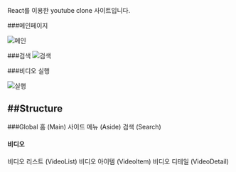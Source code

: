 React를 이용한 youtube clone 사이트입니다.

###메인페이지

![메인](https://user-images.githubusercontent.com/69961780/113404386-0b37d600-93e3-11eb-8848-1fe744dd4a6d.gif)


###검색
![검색](https://user-images.githubusercontent.com/69961780/113404555-4df9ae00-93e3-11eb-92cd-9b70ef2b23ab.gif)


###비디오 실행

![실행](https://user-images.githubusercontent.com/69961780/113404413-17239800-93e3-11eb-920c-e69580272ed7.gif)



##Structure
------------

###Global
홈 (Main)
사이드 메뉴 (Aside)
검색 (Search)

#### 비디오
비디오 리스트 (VideoList)
비디오 아이템 (VideoItem)
비디오 디테일 (VideoDetail)
